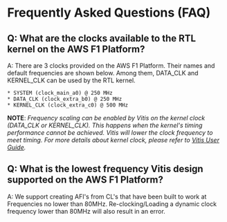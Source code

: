 # Frequently Asked Questions (FAQ)

## Q: What are the clocks available to the RTL kernel on the AWS F1 Platform?
A: There are 3 clocks provided on the AWS F1 Platform. Their names and default frequencies are shown below.
   Among them, DATA_CLK and KERNEL_CLK can be used by the RTL kernel.

    * SYSTEM (clock_main_a0) @ 250 MHz
    * DATA_CLK (clock_extra_b0) @ 250 MHz
    * KERNEL_CLK (clock_extra_c0) @ 500 MHz

**NOTE**: *Frequency scaling can be enabled by Vitis on the kernel clock (DATA_CLK or KERNEL_CLK). This happens when the kernel's timing performance cannot be achieved. Vitis will lower the clock frequency to meet timing. For more details about kernel clock, please refer to [Vitis User Guide](https://www.xilinx.com/support/documentation/sw_manuals/xilinx2019_2/ug1393-vitis-application-acceleration.pdf).*

## Q: What is the lowest frequency Vitis design supported on the AWS F1 Platform?
A: We support creating AFI's from CL's that have been built to work at Frequencies no lower than 80MHz.
   Re-clocking/Loading a dynamic clock frequency lower than 80MHz will also result in an error.
